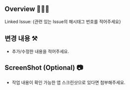 ## Overview 👩🏻‍💻
Linked Issue: {관련 있는 Issue의 해시태그 번호를 적어주세요}

## 변경 내용 ⚒️
- 추가/수정한 내용을 적어주세요.

## ScreenShot (Optional) 📷
- 작업 내용이 확인 가능한 앱 스크린샷으로 있다면 첨부해주세요.
